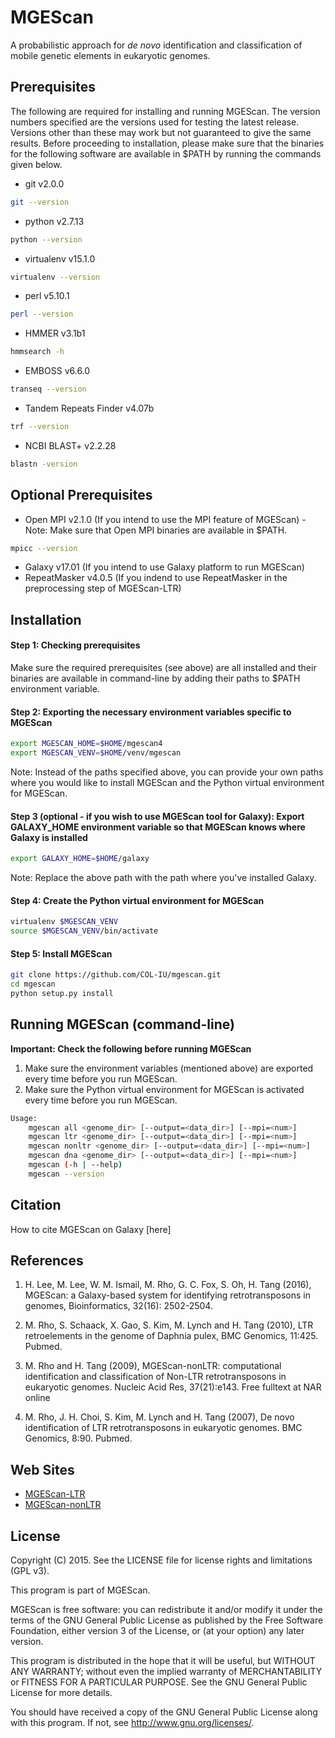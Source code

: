 MGEScan
===============================================================================

A probabilistic approach for *de novo* identification and classification of mobile genetic elements in eukaryotic genomes. 

Prerequisites
-------------------------------------------------------------------------------
The following are required for installing and running MGEScan. The version numbers specified are the versions used for testing the latest release. Versions other than these may work but not guaranteed to give the same results. Before proceeding to installation, please make sure that the binaries for the following software are available in $PATH by running the commands given below. 

* git v2.0.0
```sh
git --version
```
* python v2.7.13
```sh
python --version
```
* virtualenv v15.1.0
```sh
virtualenv --version
```
* perl v5.10.1
```sh
perl --version
```
* HMMER v3.1b1
```sh
hmmsearch -h
```
* EMBOSS v6.6.0
```sh
transeq --version
```
* Tandem Repeats Finder v4.07b
```sh
trf --version
```
* NCBI BLAST+ v2.2.28
```sh
blastn -version
```

Optional Prerequisites
-------------------------------------------------------------------------------

* Open MPI v2.1.0 (If you intend to use the MPI feature of MGEScan) - Note: Make sure that Open MPI binaries are available in $PATH.
```sh
mpicc --version
```
* Galaxy v17.01 (If you intend to use Galaxy platform to run MGEScan)
* RepeatMasker v4.0.5 (If you indend to use RepeatMasker in the preprocessing step of MGEScan-LTR)


Installation
-------------------------------------------------------------------------------
#### Step 1: Checking prerequisites
Make sure the required prerequisites (see above) are all installed and their binaries are available in command-line by adding their paths to $PATH environment variable. 

#### Step 2: Exporting the necessary environment variables specific to MGEScan
```sh
export MGESCAN_HOME=$HOME/mgescan4
export MGESCAN_VENV=$HOME/venv/mgescan
```
Note: Instead of the paths specified above, you can provide your own paths where you would like to install MGEScan and the Python virtual environment for MGEScan. 

#### Step 3 (optional - if you wish to use MGEScan tool for Galaxy): Export GALAXY_HOME environment variable so that MGEScan knows where Galaxy is installed
```sh
export GALAXY_HOME=$HOME/galaxy
```
Note: Replace the above path with the path where you've installed Galaxy. 

#### Step 4: Create the Python virtual environment for MGEScan
```sh
virtualenv $MGESCAN_VENV
source $MGESCAN_VENV/bin/activate
```

#### Step 5: Install MGEScan
```sh
git clone https://github.com/COL-IU/mgescan.git
cd mgescan
python setup.py install
```

Running MGEScan (command-line)
-------------------------------------------------------------------------------
**Important: Check the following before running MGEScan**
1. Make sure the environment variables (mentioned above) are exported every time before you run MGEScan. 
2. Make sure the Python virtual environment for MGEScan is activated every time before you run MGEScan. 

```sh
Usage:
    mgescan all <genome_dir> [--output=<data_dir>] [--mpi=<num>]
    mgescan ltr <genome_dir> [--output=<data_dir>] [--mpi=<num>]
    mgescan nonltr <genome_dir> [--output=<data_dir>] [--mpi=<num>]
    mgescan dna <genome_dir> [--output=<data_dir>] [--mpi=<num>]
    mgescan (-h | --help)
    mgescan --version
```

Citation
-------------------------------------------------------------------------------

How to cite MGEScan on Galaxy [here]

References
-------------------------------------------------------------------------------

1. H. Lee, M. Lee, W. M. Ismail, M. Rho, G. C. Fox, S. Oh, H. Tang (2016), MGEScan: 
   a Galaxy-based system for identifying retrotransposons in genomes, Bioinformatics, 
   32(16): 2502-2504. 

2. M. Rho, S. Schaack, X. Gao, S. Kim, M. Lynch and H. Tang (2010), LTR
   retroelements in the genome of Daphnia pulex, BMC Genomics, 11:425. Pubmed. 

3. M. Rho and H. Tang (2009), MGEScan-nonLTR: computational identification and
   classification of Non-LTR retrotransposons in eukaryotic genomes. Nucleic Acid
   Res, 37(21):e143. Free fulltext at NAR online 

4. M. Rho, J. H. Choi, S. Kim, M. Lynch and H. Tang (2007), De novo
   identification of LTR retrotransposons in eukaryotic genomes. BMC Genomics,
   8:90. Pubmed. 

Web Sites
-------------------------------------------------------------------------------

* [MGEScan-LTR](http://darwin.informatics.indiana.edu/cgi-bin/evolution/daphnia_ltr.pl)
* [MGEScan-nonLTR](http://darwin.informatics.indiana.edu/cgi-bin/evolution/nonltr/nonltr.pl)

License
-------------------------------------------------------------------------------

Copyright (C) 2015. See the LICENSE file for license rights and limitations
(GPL v3).

This program is part of MGEScan.

MGEScan is free software: you can redistribute it and/or modify it under the
terms of the GNU General Public License as published by the Free Software
Foundation, either version 3 of the License, or (at your option) any later
version.

This program is distributed in the hope that it will be useful, but WITHOUT ANY
WARRANTY; without even the implied warranty of MERCHANTABILITY or FITNESS FOR A
PARTICULAR PURPOSE.  See the GNU General Public License for more details.

You should have received a copy of the GNU General Public License along with
this program.  If not, see <http://www.gnu.org/licenses/>.
